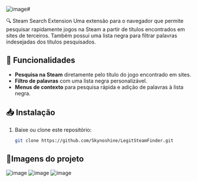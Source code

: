 ![image](https://github.com/user-attachments/assets/d6ed88f8-c424-4370-bdf1-dc76b69594ff)# 

🔍 Steam Search Extension
Uma extensão para o navegador que permite pesquisar rapidamente jogos na Steam a partir de títulos encontrados em sites de terceiros. Também possui uma lista negra para filtrar palavras indesejadas dos títulos pesquisados.

## 🚀 Funcionalidades

- **Pesquisa na Steam** diretamente pelo título do jogo encontrado em sites.
- **Filtro de palavras** com uma lista negra personalizável.
- **Menus de contexto** para pesquisa rápida e adição de palavras à lista negra.

## 📥 Instalação

1. Baixe ou clone este repositório:
   ```sh
   git clone https://github.com/Skynoshine/LegitSteamFinder.git

## 🧲Imagens do projeto
![image](https://github.com/user-attachments/assets/d10d185b-4224-4e67-a8f4-fd993beb28ec)
![image](https://github.com/user-attachments/assets/4f6d4663-abde-401f-8f99-0e22bdbae32f)
![image](https://github.com/user-attachments/assets/54c6bc42-d817-4a0c-a53b-42bc80525ebf)
